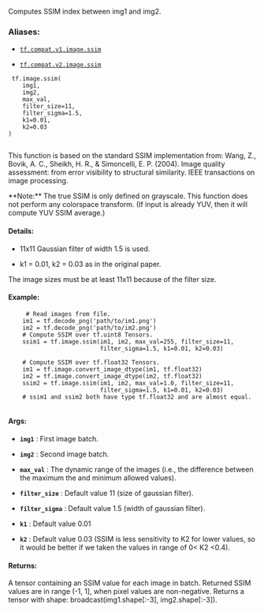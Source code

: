 Computes SSIM index between img1 and img2.



### Aliases:

- [ `tf.compat.v1.image.ssim` ](/api_docs/python/tf/image/ssim)

- [ `tf.compat.v2.image.ssim` ](/api_docs/python/tf/image/ssim)



```
 tf.image.ssim(
    img1,
    img2,
    max_val,
    filter_size=11,
    filter_sigma=1.5,
    k1=0.01,
    k2=0.03
)
 
```

This function is based on the standard SSIM implementation from:
Wang, Z., Bovik, A. C., Sheikh, H. R., &amp; Simoncelli, E. P. (2004). Image
quality assessment: from error visibility to structural similarity. IEEE
transactions on image processing.


<aside class="note">**Note:**  The true SSIM is only defined on grayscale.  This function does not
perform any colorspace transform.  (If input is already YUV, then it will
compute YUV SSIM average.)</aside>


#### Details:

- 11x11 Gaussian filter of width 1.5 is used.

- k1 = 0.01, k2 = 0.03 as in the original paper.

The image sizes must be at least 11x11 because of the filter size.



#### Example:


```
     # Read images from file.
    im1 = tf.decode_png('path/to/im1.png')
    im2 = tf.decode_png('path/to/im2.png')
    # Compute SSIM over tf.uint8 Tensors.
    ssim1 = tf.image.ssim(im1, im2, max_val=255, filter_size=11,
                          filter_sigma=1.5, k1=0.01, k2=0.03)

    # Compute SSIM over tf.float32 Tensors.
    im1 = tf.image.convert_image_dtype(im1, tf.float32)
    im2 = tf.image.convert_image_dtype(im2, tf.float32)
    ssim2 = tf.image.ssim(im1, im2, max_val=1.0, filter_size=11,
                          filter_sigma=1.5, k1=0.01, k2=0.03)
    # ssim1 and ssim2 both have type tf.float32 and are almost equal.
 
```



#### Args:

- **`img1`** : First image batch.

- **`img2`** : Second image batch.

- **`max_val`** : The dynamic range of the images (i.e., the difference between the
maximum the and minimum allowed values).

- **`filter_size`** : Default value 11 (size of gaussian filter).

- **`filter_sigma`** : Default value 1.5 (width of gaussian filter).

- **`k1`** : Default value 0.01

- **`k2`** : Default value 0.03 (SSIM is less sensitivity to K2 for lower values, so
it would be better if we taken the values in range of 0< K2 <0.4).



#### Returns:
A tensor containing an SSIM value for each image in batch.  Returned SSIM
values are in range (-1, 1], when pixel values are non-negative. Returns
a tensor with shape: broadcast(img1.shape[:-3], img2.shape[:-3]).

